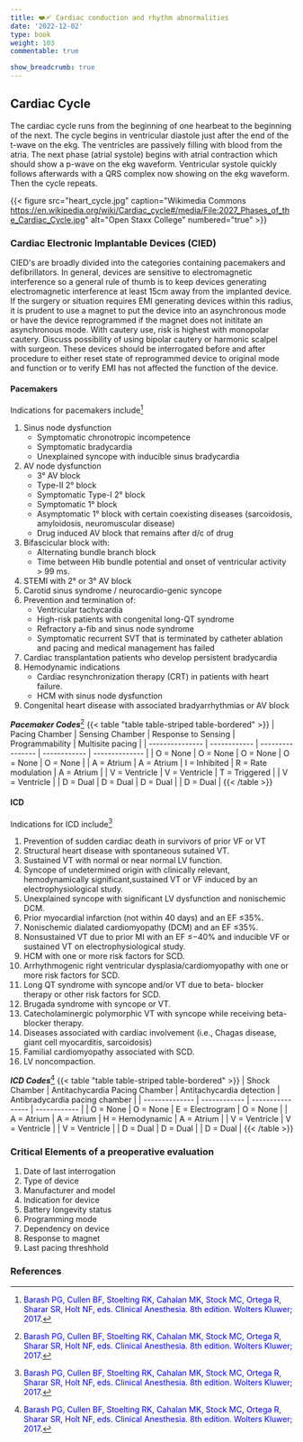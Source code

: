 ```yaml
---
title: ❤️‍🩹 Cardiac conduction and rhythm abnormalities
date: '2022-12-02'
type: book
weight: 103
commentable: true

show_breadcrumb: true
---
```



## Cardiac Cycle

The cardiac cycle runs from the beginning of one hearbeat to the beginning of the next. The cycle begins in ventricular diastole just after the end of the t-wave on the ekg.  The ventricles are passively filling with blood from the atria.  The next phase (atrial systole) begins with atrial contraction which should show a p-wave on the ekg waveform.  Ventricular systole quickly follows afterwards with a QRS complex now showing on the ekg waveform.  Then the cycle repeats. 

{{< figure src="heart_cycle.jpg" caption="Wikimedia Commons https://en.wikipedia.org/wiki/Cardiac_cycle#/media/File:2027_Phases_of_the_Cardiac_Cycle.jpg" alt="Open Staxx College" numbered="true" >}}


### Cardiac Electronic Implantable Devices (CIED)

CIED's are broadly divided into the categories containing pacemakers and defibrillators.  In general, devices are sensitive to electromagnetic interference so a general rule of thumb is to keep devices generating electromagnetic interference at least 15cm away from the implanted device.  If the surgery or situation requires EMI generating devices within this radius, it is prudent to use a magnet to put the device into an asynchronous mode or have the device reprogrammed if the magnet does not inititate an asynchronous mode.  With cautery use, risk is highest with monopolar cautery.  Discuss possibility of using bipolar cautery or harmonic scalpel with surgeon.  These devices should be interrogated before and after procedure to either reset state of reprogrammed device to original mode and function or to verify EMI has not affected the function of the device.

#### Pacemakers


Indications for pacemakers include[^1] 
1.  Sinus node dysfunction
    - Symptomatic chronotropic incompetence
    - Symptomatic bradycardia
    - Unexplained syncope with inducible sinus bradycardia
2.  AV node dysfunction
    - 3° AV block
    - Type-II 2° block
    - Symptomatic Type-I 2° block
    - Symptomatic 1° block
    - Asymptomatic 1° block with certain coexisting diseases (sarcoidosis, amyloidosis, neuromuscular disease)
    - Drug induced AV block that remains after d/c of drug
3.  Bifascicular block with:
    - Alternating bundle branch block
    - Time between Hib bundle potential and onset of ventricular activity > 99 ms.
4.  STEMI with 2° or 3° AV block
5.  Carotid sinus syndrome / neurocardio-genic syncope
6.  Prevention and termination of:
    - Ventricular tachycardia
    - High-risk patients with congenital long-QT syndrome
    - Refractory a-fib and sinus node syndrome
    - Symptomatic recurrent SVT that is terminated by catheter ablation and pacing and medical management has failed
7.  Cardiac transplantation patients who develop persistent bradycardia
8.  Hemodynamic indications
    - Cardiac resynchronization therapy (CRT) in patients with heart failure.
    - HCM with sinus node dysfunction
9.  Congenital heart disease with associated bradyarrhythmias or AV block

***Pacemaker Codes***[^1]
{{< table "table table-striped table-bordered" >}}
|  Pacing Chamber | Sensing Chamber | Response to Sensing | Programmability       | Multisite pacing |
| --------------- |  ------------   |  ----------------   |   ------------        |  --------------  |
| O = None        | O = None        |  O = None           |  O = None             | O = None         |
| A = Atrium      | A = Atrium      |  I = Inhibited      |  R = Rate modulation  | A = Atrium       |
| V = Ventricle   | V = Ventricle   |  T = Triggered      |                       | V = Ventricle    |
| D = Dual        | D = Dual        |  D = Dual           |                       | D = Dual         |
{{< /table >}}
#### ICD

Indications for ICD include[^1]
1.  Prevention of sudden cardiac death in survivors of prior VF or VT
2.  Structural heart disease with spontaneous sutained VT.
3.  Sustained VT with normal or near normal LV function.
4.  Syncope of undetermined origin with clinically relevant, hemodynamically significant,sustained VT or VF induced by an electrophysiological study.
5.  Unexplained syncope with significant LV dysfunction and nonischemic DCM.
6.  Prior myocardial infarction (not within 40 days) and an EF ≤35%.
7.  Nonischemic dialated cardiomyopathy (DCM) and an EF ≤35%.
8.  Nonsustained VT due to prior MI with an EF ≤−40% and inducible VF or sustained VT on electrophysiological study.
9.  HCM with one or more risk factors for SCD.
10. Arrhythmogenic right ventricular dysplasia/cardiomyopathy with one or more risk factors for SCD.
11. Long QT syndrome with syncope and/or VT due to beta- blocker therapy or other risk factors for SCD.
12. Brugada syndrome with syncope or VT.
13. Catecholaminergic polymorphic VT with syncope while receiving beta-blocker therapy.
14. Diseases associated with cardiac involvement (i.e., Chagas disease, giant cell myocarditis, sarcoidosis)
15. Familial cardiomyopathy associated with SCD.
16. LV noncompaction.

***ICD Codes***[^1]
{{< table "table table-striped table-bordered" >}}
|  Shock Chamber | Antitachycardia Pacing Chamber | Antitachycardia detection | Antibradycardia pacing chamber |
| -------------- |  ------------                  |  ----------------         |   ------------                 |
| O = None       | O = None                       |  E = Electrogram          | O = None                       |
| A = Atrium     | A = Atrium                     |  H = Hemodynamic          | A = Atrium                     |
| V = Ventricle  | V = Ventricle                  |                           | V = Ventricle                  |
| D = Dual       | D = Dual                       |                           | D = Dual                       |
{{< /table >}}



### Critical Elements of a preoperative evaluation
1.  Date of last interrogation
2.  Type of device
3.  Manufacturer and model
4.  Indication for device
5.  Battery longevity status
6.  Programming mode
7.  Dependency on device
8.  Response to magnet
9.  Last pacing threshhold





### References

[^1]: <span style="color:blue">Barash PG, Cullen BF, Stoelting RK, Cahalan MK, Stock MC, Ortega R, Sharar SR, Holt NF, eds. Clinical Anesthesia. 8th edition. Wolters Kluwer; 2017.</span>
[^2]: <span style="color:purple">Chestnut DH, Wong CA, Tsen LC, Ngan Kee WD, Beilin Y, Mhyre JM, Bateman BT, eds. 6th edition. Elsevier; 2020.</span>
[^3]: <span style="color:pink">Coté CJ, Lerman J, Anderson BJ. Coté and Lerman's A Practice of Anesthesia for Infants and Children. 6th edition. Elsevier; 2018.</span>
[^4]: <span style="color:brown">Ehrenwerth J, Eisenkraft J, Berry J, eds. Anesthesia Equipment: Principles and Applications. 3rd edition. Elsevier; 2020.</span>
[^5]: <span style="color:green">Farag E, Mounir-Soliman L, Brown DL. Brown's Atlas of Regional Anesthesia. 6th edition. Elsevier; 2020.</span>
[^6]: <span style="color:red">Flood P, Rathmell JP, Urman RD, eds. Stoelting's Pharmacology & Physiology in Anesthetic Practice. 6th edition. Wolters Kluwer; 2021.</span>
[^7]: <span style="color:yellow">Foster SD, Callahan MF, eds. A Professional Study and Resource Guide for the CRNA. 2nd edition. American Association of Nurse Anesthetists; 2011.</span>
[^8]: <span style="color:orange">Gropper MA, Cohen NH, Eriksson LI, Fleisher LA, Leslie K, Wiener-Kronish JP, eds. Miller's Anesthesia (Vols. 1-2). 9th edition. Elsevier; 2019.</span>
[^9]: <span style="color:indigo">Rosenblatt WH, Popescu WM. Master Techniques in Upper and Lower Airway Management. Wolters Kluwer (LWW); 2015.</span>
[^10]: <span style="color:teal">Hall JE, Hall ME. Guyton and Hall Textbook of Medical Physiology. 14th edition. Elsevier; 2020.</span>
[^11]: <span style="color:maroon">Hines RL, Jones SB, eds. Stoelting's Anesthesia and Co-existing Disease. 8th edition. Elsevier; 2021.</span>
[^12]: <span style="color:aquamarine">Jaffe RA, Schmiesing CA, Golianu B. Anesthesiologist's Manual of Surgical Procedures. 6th ed. Wolters Kluwer; 2020.</span>
[^13]: <span style="color:darkgreen">Nagelhout JJ, Elisha S, Heiner JS, eds. Nurse Anesthesia. 7th edition. Elsevier; 2020.</span>